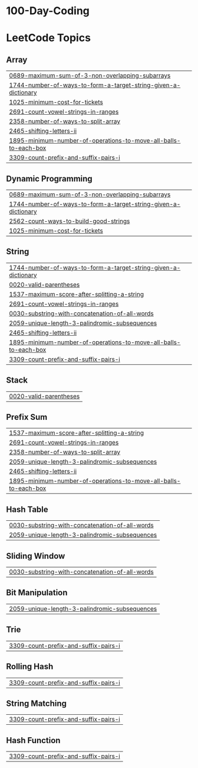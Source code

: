 # 100-Day-Coding
<!---LeetCode Topics Start-->
# LeetCode Topics
## Array
|  |
| ------- |
| [0689-maximum-sum-of-3-non-overlapping-subarrays](https://github.com/vitthal069/100-Day-Coding/tree/master/0689-maximum-sum-of-3-non-overlapping-subarrays) |
| [1744-number-of-ways-to-form-a-target-string-given-a-dictionary](https://github.com/vitthal069/100-Day-Coding/tree/master/1744-number-of-ways-to-form-a-target-string-given-a-dictionary) |
| [1025-minimum-cost-for-tickets](https://github.com/vitthal069/100-Day-Coding/tree/master/1025-minimum-cost-for-tickets) |
| [2691-count-vowel-strings-in-ranges](https://github.com/vitthal069/100-Day-Coding/tree/master/2691-count-vowel-strings-in-ranges) |
| [2358-number-of-ways-to-split-array](https://github.com/vitthal069/100-Day-Coding/tree/master/2358-number-of-ways-to-split-array) |
| [2465-shifting-letters-ii](https://github.com/vitthal069/100-Day-Coding/tree/master/2465-shifting-letters-ii) |
| [1895-minimum-number-of-operations-to-move-all-balls-to-each-box](https://github.com/vitthal069/100-Day-Coding/tree/master/1895-minimum-number-of-operations-to-move-all-balls-to-each-box) |
| [3309-count-prefix-and-suffix-pairs-i](https://github.com/vitthal069/100-Day-Coding/tree/master/3309-count-prefix-and-suffix-pairs-i) |
## Dynamic Programming
|  |
| ------- |
| [0689-maximum-sum-of-3-non-overlapping-subarrays](https://github.com/vitthal069/100-Day-Coding/tree/master/0689-maximum-sum-of-3-non-overlapping-subarrays) |
| [1744-number-of-ways-to-form-a-target-string-given-a-dictionary](https://github.com/vitthal069/100-Day-Coding/tree/master/1744-number-of-ways-to-form-a-target-string-given-a-dictionary) |
| [2562-count-ways-to-build-good-strings](https://github.com/vitthal069/100-Day-Coding/tree/master/2562-count-ways-to-build-good-strings) |
| [1025-minimum-cost-for-tickets](https://github.com/vitthal069/100-Day-Coding/tree/master/1025-minimum-cost-for-tickets) |
## String
|  |
| ------- |
| [1744-number-of-ways-to-form-a-target-string-given-a-dictionary](https://github.com/vitthal069/100-Day-Coding/tree/master/1744-number-of-ways-to-form-a-target-string-given-a-dictionary) |
| [0020-valid-parentheses](https://github.com/vitthal069/100-Day-Coding/tree/master/0020-valid-parentheses) |
| [1537-maximum-score-after-splitting-a-string](https://github.com/vitthal069/100-Day-Coding/tree/master/1537-maximum-score-after-splitting-a-string) |
| [2691-count-vowel-strings-in-ranges](https://github.com/vitthal069/100-Day-Coding/tree/master/2691-count-vowel-strings-in-ranges) |
| [0030-substring-with-concatenation-of-all-words](https://github.com/vitthal069/100-Day-Coding/tree/master/0030-substring-with-concatenation-of-all-words) |
| [2059-unique-length-3-palindromic-subsequences](https://github.com/vitthal069/100-Day-Coding/tree/master/2059-unique-length-3-palindromic-subsequences) |
| [2465-shifting-letters-ii](https://github.com/vitthal069/100-Day-Coding/tree/master/2465-shifting-letters-ii) |
| [1895-minimum-number-of-operations-to-move-all-balls-to-each-box](https://github.com/vitthal069/100-Day-Coding/tree/master/1895-minimum-number-of-operations-to-move-all-balls-to-each-box) |
| [3309-count-prefix-and-suffix-pairs-i](https://github.com/vitthal069/100-Day-Coding/tree/master/3309-count-prefix-and-suffix-pairs-i) |
## Stack
|  |
| ------- |
| [0020-valid-parentheses](https://github.com/vitthal069/100-Day-Coding/tree/master/0020-valid-parentheses) |
## Prefix Sum
|  |
| ------- |
| [1537-maximum-score-after-splitting-a-string](https://github.com/vitthal069/100-Day-Coding/tree/master/1537-maximum-score-after-splitting-a-string) |
| [2691-count-vowel-strings-in-ranges](https://github.com/vitthal069/100-Day-Coding/tree/master/2691-count-vowel-strings-in-ranges) |
| [2358-number-of-ways-to-split-array](https://github.com/vitthal069/100-Day-Coding/tree/master/2358-number-of-ways-to-split-array) |
| [2059-unique-length-3-palindromic-subsequences](https://github.com/vitthal069/100-Day-Coding/tree/master/2059-unique-length-3-palindromic-subsequences) |
| [2465-shifting-letters-ii](https://github.com/vitthal069/100-Day-Coding/tree/master/2465-shifting-letters-ii) |
| [1895-minimum-number-of-operations-to-move-all-balls-to-each-box](https://github.com/vitthal069/100-Day-Coding/tree/master/1895-minimum-number-of-operations-to-move-all-balls-to-each-box) |
## Hash Table
|  |
| ------- |
| [0030-substring-with-concatenation-of-all-words](https://github.com/vitthal069/100-Day-Coding/tree/master/0030-substring-with-concatenation-of-all-words) |
| [2059-unique-length-3-palindromic-subsequences](https://github.com/vitthal069/100-Day-Coding/tree/master/2059-unique-length-3-palindromic-subsequences) |
## Sliding Window
|  |
| ------- |
| [0030-substring-with-concatenation-of-all-words](https://github.com/vitthal069/100-Day-Coding/tree/master/0030-substring-with-concatenation-of-all-words) |
## Bit Manipulation
|  |
| ------- |
| [2059-unique-length-3-palindromic-subsequences](https://github.com/vitthal069/100-Day-Coding/tree/master/2059-unique-length-3-palindromic-subsequences) |
## Trie
|  |
| ------- |
| [3309-count-prefix-and-suffix-pairs-i](https://github.com/vitthal069/100-Day-Coding/tree/master/3309-count-prefix-and-suffix-pairs-i) |
## Rolling Hash
|  |
| ------- |
| [3309-count-prefix-and-suffix-pairs-i](https://github.com/vitthal069/100-Day-Coding/tree/master/3309-count-prefix-and-suffix-pairs-i) |
## String Matching
|  |
| ------- |
| [3309-count-prefix-and-suffix-pairs-i](https://github.com/vitthal069/100-Day-Coding/tree/master/3309-count-prefix-and-suffix-pairs-i) |
## Hash Function
|  |
| ------- |
| [3309-count-prefix-and-suffix-pairs-i](https://github.com/vitthal069/100-Day-Coding/tree/master/3309-count-prefix-and-suffix-pairs-i) |
<!---LeetCode Topics End-->